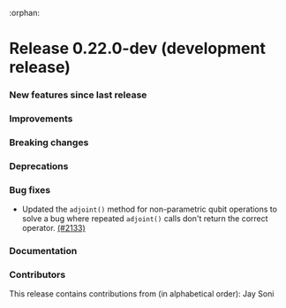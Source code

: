 :orphan:

# Release 0.22.0-dev (development release)

<h3>New features since last release</h3>

<h3>Improvements</h3>

<h3>Breaking changes</h3>

<h3>Deprecations</h3>

<h3>Bug fixes</h3>

* Updated the `adjoint()` method for non-parametric qubit operations to
  solve a bug where repeated `adjoint()` calls don't return the correct 
  operator.
  [(#2133)](https://github.com/PennyLaneAI/pennylane/pull/2133)

<h3>Documentation</h3>

<h3>Contributors</h3>

This release contains contributions from (in alphabetical order):
Jay Soni
